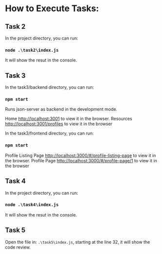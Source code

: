 # How to Execute Tasks:

## Task 2

In the project directory, you can run:

### `node .\task2\index.js`

It will show the resut in the console.

## Task 3

In the task3/backend directory, you can run:

### `npm start`

Runs json-server as backend in the development mode.

Home [http://localhost:3001](http://localhost:3001) to view it in the browser.
Resources [http://localhost:3001/profiles](http://localhost:3001/profiles) to view it in the browser

In the task3/frontend directory, you can run:

### `npm start`

Profile Listing Page [http://localhost:3000/#/profile-listing-page](http://localhost:3000/#/profile-listing-page) to view it in the browser.
Profile Page [http://localhost:3000/#/profile-page/1](http://localhost:3000/#/profile-page/1) to view it in the browser

## Task 4

In the project directory, you can run:

### `node .\task4\index.js`

It will show the resut in the console.

## Task 5

Open the file in: `.\task5\index.js`, starting at the line 32, it will show the code review.